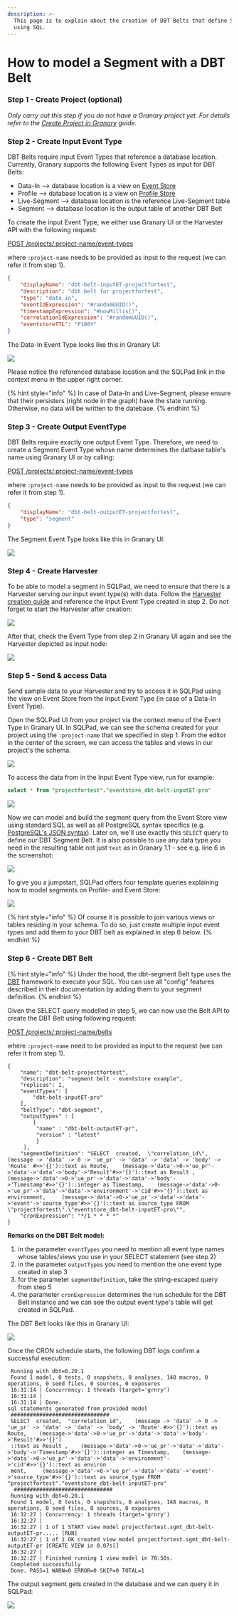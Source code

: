 ```yaml
---
description: >-
  This page is to explain about the creation of DBT Belts that define Segments
  using SQL.
---
```


# How to model a Segment with a DBT Belt

### Step 1 - Create Project (optional)

_Only carry out this step if you do not have a Granary project yet. For details refer to the_ [_Create Project in Granary_](../create-project-in-granary.md) _guide._



### Step 2 - Create Input Event Type

DBT Belts require input Event Types that reference a database location. Currently, Granary supports the following Event Types as input for DBT Belts:

* Data-In --> database location is a view on [Event Store](../../developer-reference/dataflow/event-store/)
* Profile --> database location is a view on [Profile Store](../../developer-reference/dataflow/profile-store/)
* Live-Segment --> database location is the reference Live-Segment table
* Segment --> database location is the output table of another DBT Belt

To create the input Event Type, we either use Granary UI or the Harvester API with the following request:

[POST /projects/:project-name/event-types](../../developer-reference/api-reference/harvester-api/event-type-endpoints/#create-an-event-type)

where `:project-name` needs to be provided as input to the request (we can refer it from step 1).

```json
{
    "displayName": "dbt-belt-inputET-projectfortest",
    "description": "dbt belt for projectfortest",
    "type": "data_in",
    "eventIdExpression": "#randomUUID()",
    "timestampExpression": "#nowMillis()",
    "correlationIdExpression": "#randomUUID()",
    "eventstoreTTL": "P100Y"
}
```

The Data-In Event Type looks like this in Granary UI:

![](<../../.gitbook/assets/Screenshot 2021-10-21 at 17.40.43.png>)

Please notice the referenced database location and the SQLPad link in the context menu in the upper right corner.&#x20;

{% hint style="info" %}
In case of Data-In and Live-Segment, please ensure that their persisters (right node in the graph) have the state running. Otherwise, no data will be written to the datebase.
{% endhint %}



### Step 3 - Create Output EventType

DBT Belts require exactly one output Event Type. Therefore, we need to create a Segment Event Type whose name determines the datbase table's name using Granary UI or by calling:

[POST /projects/:project-name/event-types](../../developer-reference/api-reference/harvester-api/event-type-endpoints/#create-an-event-type)

&#x20;where `:project-name` needs to be provided as input to the request (we can refer it from step 1).

```json
{
    "displayName": "dbt-belt-outputET-projectfortest",
    "type": "segment"
}
```

The Segment Event Type looks like this in Granary UI:&#x20;

![](<../../.gitbook/assets/Screenshot 2021-10-21 at 17.47.02.png>)



### Step 4 - Create Harvester&#x20;

To be able to model a segment in SQLPad, we need to ensure that there is a Harvester serving our input event type(s) with data. Follow the [Harvester creation guide](../data-in/how-to-run-a-harvester/harvesters.md) and reference the input Event Type created in step 2. Do not forget to start the Harvester after creation:

![](<../../.gitbook/assets/Screenshot 2021-10-21 at 18.01.33.png>)

After that, check the Event Type from step 2 in Granary UI again and see the Harvester depicted as input node:

![](<../../.gitbook/assets/image (75).png>)



### Step 5 - Send & access Data&#x20;

Send sample data to your Harvester and try to access it in SQLPad using the view on Event Store from the input Event Type (in case of a Data-In Event Type).

Open the SQLPad UI from your project via the context menu of the Event Type in Granary UI. In SQLPad, we can see the schema created for your project using the `:project-name` that we specified in step 1. From the editor in the center of the screen, we can access the tables and views in our project's the schema.

![ ](<../../.gitbook/assets/Screenshot 2021-10-21 at 18.09.24.png>)

To access the data from in the Input Event Type view, run for example:

```sql
select * from "projectfortest"."eventstore_dbt-belt-inputET-pro"
```

![](<../../.gitbook/assets/Screenshot 2021-10-21 at 18.16.39.png>)

Now we can model and build the segment query from the Event Store view using standard SQL as well as all PostgreSQL syntax specifics (e.g. [PostgreSQL's JSON syntax](https://www.postgresql.org/docs/12/datatype-json.html)). Later on, we'll use exactly this `SELECT` query to define our DBT Segment Belt. It is also possible to use any data type you need in the resulting table not just `text` as in Granary 1.1 - see e.g. line 6 in the screenshot:

![](<../../.gitbook/assets/Screenshot 2021-10-21 at 18.23.39.png>)

To give you a jumpstart, SQLPad offers four template queries explaining how to model segments on Profile- and Event Store:

![](<../../.gitbook/assets/image (76) (1).png>)

{% hint style="info" %}
Of course it is possible to join various views or tables residing in your schema. To do so, just create multiple input event types and add them to your DBT belt as explained in step 6 below.
{% endhint %}



### Step 6 - Create DBT Belt

{% hint style="info" %}
Under the hood, the dbt-segment Belt type uses the [DBT](https://www.getdbt.com) framework to execute your SQL. You can use all "config" features described in their documentation by adding them to your segment definition.
{% endhint %}

Given the SELECT query modelled in step 5, we can now use the Belt API to create the DBT Belt using following request:

[POST /projects/:project-name/belts](../../developer-reference/api-reference/belt-api.md#create-and-store-a-belt)

where `:project-name` need to be provided as input to the request (we can refer it from step 1).&#x20;

```
{
	"name": "dbt-belt-projectfortest",
	"description": "segment belt - eventstore example",
	"replicas": 1,
	"eventTypes": [
		"dbt-belt-inputET-pro"
	],
	"beltType": "dbt-segment",
	"outputTypes" : [ 
		{
		 "name" : "dbt-belt-outputET-pr",
		 "version" : "latest"
		 } 
	 ],
	"segmentDefinition": "SELECT  created,  \"correlation_id\",    (message -> 'data' -> 0 -> 'ue_pr' -> 'data' -> 'data' -> 'body' -> 'Route' #>>'{}')::text as Route,    (message->'data'->0->'ue_pr'->'data'->'data'->'body'->'Result'#>>'{}')::text as Result ,    (message->'data'->0->'ue_pr'->'data'->'data'->'body'->'Timestamp'#>>'{}')::integer as Timestamp,    (message->'data'->0->'ue_pr'->'data'->'data'->'environment'->'cid'#>>'{}')::text as environment,     (message->'data'->0->'ue_pr'->'data'->'data'->'event'->'source_type'#>>'{}')::text as source_type FROM \"projectfortest\".\"eventstore_dbt-belt-inputET-pro\"",
	"cronExpression": "*/1 * * * *"
}
```

**Remarks on the DBT Belt model:**

1. in the parameter `eventTypes` you need to mention all event type names whose tables/views you use in your SELECT statement (see step 2)
2. in the parameter `outputTypes` you need to mention the one event type created in step 3
3. for the parameter `segmentDefinition`, take the string-escaped query from step 5
4. the parameter `cronExpression` determines the run schedule for the DBT Belt instance and we can see the output event type's table will get created in SQLPad.

The DBT Belt looks like this in Granary UI:

![](<../../.gitbook/assets/image (73) (1).png>)

Once the CRON schedule starts, the following DBT logs confirm a successful execution:

```
 Running with dbt=0.20.1                                                                                                                                                                                               
 Found 1 model, 0 tests, 0 snapshots, 0 analyses, 148 macros, 0 operations, 0 seed files, 0 sources, 0 exposures                                                                                                       
 16:31:14 | Concurrency: 1 threads (target='grnry')                                                                                                                                                                    
 16:31:14 |                                                                                                                                                                                                            
 16:31:14 | Done.                                                                                                                                                                                                        sql statements generated from provided model                                                                                                                                                                         
 ###############################                                                                                                                                                                                       
 SELECT  created,  "correlation_id",    (message -> 'data' -> 0 -> 'ue_pr' -> 'data' -> 'data' -> 'body' -> 'Route' #>>'{}')::text as Route,    (message->'data'->0->'ue_pr'->'data'->'data'->'body'->'Result'#>>'{}') 
 ::text as Result ,    (message->'data'->0->'ue_pr'->'data'->'data'->'body'->'Timestamp'#>>'{}')::integer as Timestamp,    (message->'data'->0->'ue_pr'->'data'->'data'->'environment'->'cid'#>>'{}')::text as environ 
 ment,     (message->'data'->0->'ue_pr'->'data'->'data'->'event'->'source_type'#>>'{}')::text as source_type FROM "projectfortest"."eventstore_dbt-belt-inputET-pro"                                                   
  ###############################                                                                                                                                                                                      
 Running with dbt=0.20.1                                                                                                                                                                                               
 Found 1 model, 0 tests, 0 snapshots, 0 analyses, 148 macros, 0 operations, 0 seed files, 0 sources, 0 exposures                                                                                                       
 16:32:27 | Concurrency: 1 threads (target='grnry')                                                                                                                                                                    
 16:32:27 |                                                                                                                                                                                                            
 16:32:27 | 1 of 1 START view model projectfortest.sgmt_dbt-belt-outputET-pr..... [RUN]                                                                                                                                
 16:32:27 | 1 of 1 OK created view model projectfortest.sgmt_dbt-belt-outputET-pr [CREATE VIEW in 0.07s[]                                                                                                              
 16:32:27 |                                                                                                                                                                                                            
 16:32:27 | Finished running 1 view model in 70.50s.                                                                                                                                                                   
 Completed successfully                                                                                                                                                                                                
 Done. PASS=1 WARN=0 ERROR=0 SKIP=0 TOTAL=1                                                                                                                                                                            
```

The output segment gets created in the database and we can query it in SQLPad:&#x20;

![](<../../.gitbook/assets/Screenshot 2021-10-21 at 18.38.39.png>)
